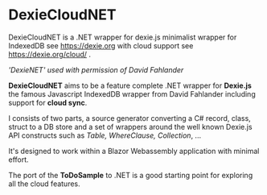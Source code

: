 DexieCloudNET
========

DexieCloudNET is a .NET wrapper for dexie.js minimalist wrapper for IndexedDB see https://dexie.org with cloud support see https://dexie.org/cloud/ .

*'DexieNET' used with permission of David Fahlander*

**DexieCloudNET** aims to be a feature complete .NET wrapper for **Dexie.js** the famous Javascript IndexedDB wrapper from David Fahlander including support for **cloud sync**.

I consists of two parts, a source generator converting  a C# record, class, struct to a DB store and a set of wrappers around the well known Dexie.js API constructs such as *Table, WhereClause, Collection*, ...

It's designed to work within a Blazor Webassembly application with minimal effort.

The port of the **ToDoSample** to .NET is a good starting point for exploring all the cloud features.
